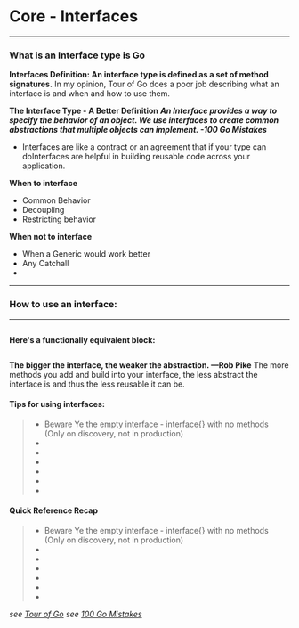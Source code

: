 # Core - Interfaces
---
### What is an Interface type is Go
**Interfaces Definition:  An interface type is defined as a set of method signatures.**
In my opinion, Tour of Go does a poor job describing what an interface is and when and how to use them.

**The Interface Type - A Better Definition**
***An Interface provides a way to specify the behavior of an object. We use interfaces to create common abstractions that multiple objects can implement. -100 Go Mistakes***
  - Interfaces are like a contract or an agreement that if your type can doInterfaces are helpful in building reusable code across your application.   

**When to interface**
  - Common Behavior
  - Decoupling
  - Restricting behavior

**When not to interface**
  - When a Generic would work better
  - Any Catchall
  - 
---

### How to use an interface:
****
```go

```
**Here's a functionally equivalent block:**
```go

```
**The bigger the interface, the weaker the abstraction. —Rob Pike**
The more methods you add and build into your interface, the less abstract the interface is and thus the less reusable it can be.



#### Tips for using interfaces:
> * Beware Ye the empty interface - interface{} with no methods (Only on discovery, not in production)
> * 
> * 
> * 
> * 
> * 
> * 

#### Quick Reference Recap
> * Beware Ye the empty interface - interface{} with no methods (Only on discovery, not in production)
> * 
> * 
> * 
> * 
> * 
> *

_see [Tour of Go](https://go.dev/tour/methods/9)_
_see [100 Go Mistakes](https://medium.com/@matryer/line-of-sight-in-code-186dd7cdea88)_
